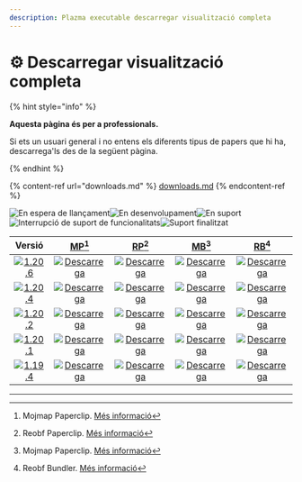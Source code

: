 ```yaml
---
description: Plazma executable descarregar visualització completa
---
```


# ⚙️ Descarregar visualització completa

{% hint style="info" %}

**Aquesta pàgina és per a professionals.**

Si ets un usuari general i no entens els diferents tipus de papers que hi ha,
descarrega'ls des de la següent pàgina.

{% endhint %}

{% content-ref url="downloads.md" %}
[downloads.md](downloads.md)
{% endcontent-ref %}

[wtr]: <https://badge.plazmamc.org/0/En espera de llançament>

![En espera de llançament][wtr]![En desenvolupament](https://badge.plazmamc.org/1/En%20desenvolupament)![En suport](https://badge.plazmamc.org/2/En%20suport)![Interrupció de suport de funcionalitats](https://badge.plazmamc.org/6/Interrupció%20de%20suport%20de%20funcionalitats)![Suport finalitzat](https://badge.plazmamc.org/4/Suport%20finalitzat)

|                                       Versió                                      |                                [MP](#user-content-fn-1)[^1]                                |                                [RP](#user-content-fn-2)[^2]                                |                                [MB](#user-content-fn-3)[^3]                                |                                [RB](#user-content-fn-4)[^4]                                |
| :-------------------------------------------------------------------------------: | :----------------------------------------------------------------------------------------: | :----------------------------------------------------------------------------------------: | :----------------------------------------------------------------------------------------: | :----------------------------------------------------------------------------------------: |
| [![1.20.6](https://badge.plazmamc.org/1/1.20.6)](https://git.plazmamc.org/1.20.6) | [![Descarrega](https://badge.plazmamc.org/1/Descarrega)](https://dl.plazmamc.org/1.20.6/0) | [![Descarrega](https://badge.plazmamc.org/1/Descarrega)](https://dl.plazmamc.org/1.20.6/1) | [![Descarrega](https://badge.plazmamc.org/1/Descarrega)](https://dl.plazmamc.org/1.20.6/2) | [![Descarrega](https://badge.plazmamc.org/1/Descarrega)](https://dl.plazmamc.org/1.20.6/3) |
| [![1.20.4](https://badge.plazmamc.org/2/1.20.4)](https://git.plazmamc.org/1.20.4) | [![Descarrega](https://badge.plazmamc.org/1/Descarrega)](https://dl.plazmamc.org/1.20.4/0) | [![Descarrega](https://badge.plazmamc.org/1/Descarrega)](https://dl.plazmamc.org/1.20.4/1) | [![Descarrega](https://badge.plazmamc.org/1/Descarrega)](https://dl.plazmamc.org/1.20.4/2) | [![Descarrega](https://badge.plazmamc.org/1/Descarrega)](https://dl.plazmamc.org/1.20.4/3) |
| [![1.20.2](https://badge.plazmamc.org/6/1.20.2)](https://git.plazmamc.org/1.20.2) | [![Descarrega](https://badge.plazmamc.org/1/Descarrega)](https://dl.plazmamc.org/1.20.2/0) | [![Descarrega](https://badge.plazmamc.org/1/Descarrega)](https://dl.plazmamc.org/1.20.2/1) | [![Descarrega](https://badge.plazmamc.org/1/Descarrega)](https://dl.plazmamc.org/1.20.2/2) | [![Descarrega](https://badge.plazmamc.org/1/Descarrega)](https://dl.plazmamc.org/1.20.2/3) |
| [![1.20.1](https://badge.plazmamc.org/4/1.20.1)](https://git.plazmamc.org/1.20.1) | [![Descarrega](https://badge.plazmamc.org/1/Descarrega)](https://dl.plazmamc.org/1.20.1/0) | [![Descarrega](https://badge.plazmamc.org/1/Descarrega)](https://dl.plazmamc.org/1.20.1/1) | [![Descarrega](https://badge.plazmamc.org/1/Descarrega)](https://dl.plazmamc.org/1.20.1/2) | [![Descarrega](https://badge.plazmamc.org/1/Descarrega)](https://dl.plazmamc.org/1.20.1/3) |
| [![1.19.4](https://badge.plazmamc.org/4/1.19.4)](https://git.plazmamc.org/1.19.4) | [![Descarrega](https://badge.plazmamc.org/1/Descarrega)](https://dl.plazmamc.org/1.19.4/0) | [![Descarrega](https://badge.plazmamc.org/1/Descarrega)](https://dl.plazmamc.org/1.19.4/1) | [![Descarrega](https://badge.plazmamc.org/1/Descarrega)](https://dl.plazmamc.org/1.19.4/2) | [![Descarrega](https://badge.plazmamc.org/1/Descarrega)](https://dl.plazmamc.org/1.19.4/3) |

***

[^1]: Mojmap Paperclip. [Més informació](../administració/inici#id-2)

[^2]: Reobf Paperclip. [Més informació](../administració/inici#id-2)

[^3]: Mojmap Paperclip. [Més informació](../administració/inici#id-2)

[^4]: Reobf Bundler. [Més informació](../administració/inici#id-2)
